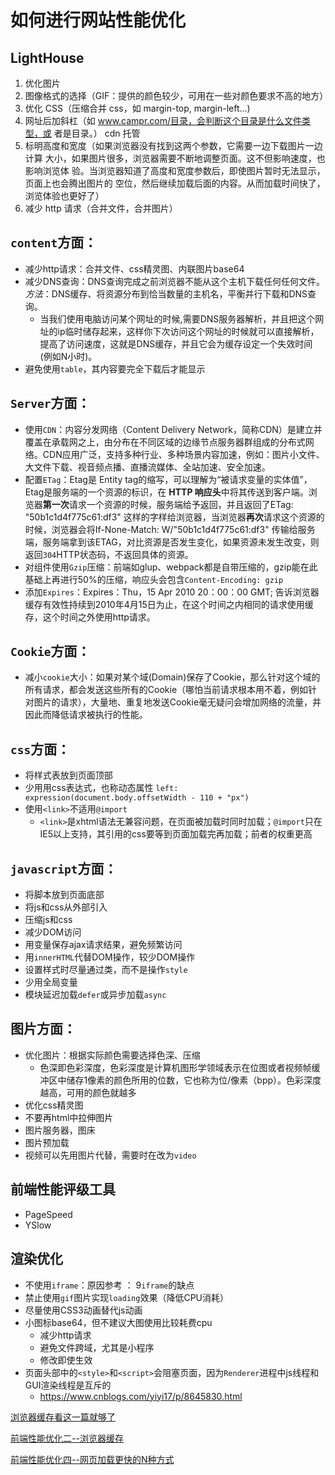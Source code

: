 # 如何进行网站性能优化

## LightHouse



1. 优化图片
2. 图像格式的选择（GIF：提供的颜色较少，可用在一些对颜色要求不高的地方） 
3. 优化 CSS（压缩合并 css，如 margin-top, margin-left...) 
4. 网址后加斜杠（如 www.campr.com/目录，会判断这个目录是什么文件类型，或 者是目录。） cdn 托管 
5. 标明高度和宽度（如果浏览器没有找到这两个参数，它需要一边下载图片一边计算 大小，如果图片很多，浏览器需要不断地调整页面。这不但影响速度，也影响浏览体 验。当浏览器知道了高度和宽度参数后，即使图片暂时无法显示，页面上也会腾出图片的 空位，然后继续加载后面的内容。从而加载时间快了，浏览体验也更好了） 
6. 减少 http 请求（合并文件，合并图片）


## `content`方面：

* 减少http请求：合并文件、css精灵图、内联图片base64
* 减少DNS查询：DNS查询完成之前浏览器不能从这个主机下载任何任何文件。*方法*：DNS缓存、将资源分布到恰当数量的主机名，平衡并行下载和DNS查询。
  * 当我们使用电脑访问某个网址的时候,需要DNS服务器解析，并且把这个网址的ip临时储存起来，这样你下次访问这个网址的时候就可以直接解析，提高了访问速度，这就是DNS缓存，并且它会为缓存设定一个失效时间 (例如N小时)。
* 避免使用`table`，其内容要完全下载后才能显示

## `Server`方面：

* 使用`CDN`：内容分发网络（Content Delivery Network，简称CDN）是建立并覆盖在承载网之上，由分布在不同区域的边缘节点服务器群组成的分布式网络。CDN应用广泛，支持多种行业、多种场景内容加速，例如：图片小文件、大文件下载、视音频点播、直播流媒体、全站加速、安全加速。
* 配置`ETag`：Etag是 Entity tag的缩写，可以理解为“被请求变量的实体值”，Etag是服务端的一个资源的标识，在 **HTTP 响应头**中将其传送到客户端。浏览器**第一次**请求一个资源的时候，服务端给予返回，并且返回了ETag: "50b1c1d4f775c61:df3" 这样的字样给浏览器，当浏览器**再次**请求这个资源的时候，浏览器会将If-None-Match: W/"50b1c1d4f775c61:df3" 传输给服务端，服务端拿到该ETAG，对比资源是否发生变化，如果资源未发生改变，则返回`304`HTTP状态码，不返回具体的资源。
* 对组件使用`Gzip`压缩：前端如glup、webpack都是自带压缩的，gzip能在此基础上再进行50%的压缩，响应头会包含`Content-Encoding: gzip`
* 添加`Expires`：Expires：Thu，15 Apr  2010  20：00：00  GMT;  告诉浏览器缓存有效性持续到2010年4月15日为止，在这个时间之内相同的请求使用缓存，这个时间之外使用http请求。

## `Cookie`方面：

* 减小`cookie`大小：如果对某个域(Domain)保存了Cookie，那么针对这个域的所有请求，都会发送这些所有的Cookie（哪怕当前请求根本用不着，例如针对图片的请求），大量地、重复地发送Cookie毫无疑问会增加网络的流量，并因此而降低请求被执行的性能。

## `css`方面：

* 将样式表放到页面顶部
* 少用用css表达式，也称动态属性  `left: expression(document.body.offsetWidth - 110 + "px")`
* 使用`<link>`不适用`@import`
  * `<link>`是xhtml语法无兼容问题，在页面被加载时同时加载；`@import`只在IE5以上支持，其引用的css要等到页面加载完再加载；前者的权重更高

## `javascript`方面：

* 将脚本放到页面底部
* 将js和css从外部引入
* 压缩js和css
* 减少DOM访问
* 用变量保存ajax请求结果，避免频繁访问
* 用`innerHTML`代替DOM操作，较少DOM操作
* 设置样式时尽量通过类，而不是操作`style`
* 少用全局变量
* 模块延迟加载`defer`或异步加载`async`

## 图片方面：

* 优化图片：根据实际颜色需要选择色深、压缩
  * 色深即色彩深度，色彩深度是计算机图形学领域表示在位图或者视频帧缓冲区中储存1像素的颜色所用的位数，它也称为位/像素（bpp）。色彩深度越高，可用的颜色就越多
* 优化css精灵图
* 不要再html中拉伸图片
* 图片服务器，图床
* 图片预加载
* 视频可以先用图片代替，需要时在改为`video`

## 前端性能评级工具

* PageSpeed
* YSlow

## 渲染优化

* 不使用`iframe`：原因参考 ：   9`iframe`的缺点
* 禁止使用`gif`图片实现`loading`效果（降低CPU消耗）
* 尽量使用CSS3动画替代js动画
* 小图标base64，但不建议大图使用比较耗费cpu
  * 减少http请求
  * 避免文件跨域，尤其是小程序
  * 修改即使生效
* 页面头部中的`<style>`和`<script>`会阻塞页面，因为`Renderer`进程中js线程和GUI渲染线程是互斥的
  * https://www.cnblogs.com/yiyi17/p/8645830.html

[浏览器缓存看这一篇就够了](https://zhuanlan.zhihu.com/p/60950750)

[前端性能优化二--浏览器缓存](https://www.cnblogs.com/web-learn/p/15208864.html)

[前端性能优化四--网页加载更快的N种方式](https://www.cnblogs.com/web-learn/p/15217897.html)


